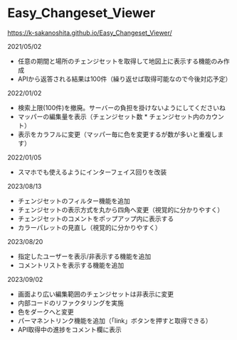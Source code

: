 # Easy_Changeset_Viewer
https://k-sakanoshita.github.io/Easy_Changeset_Viewer/

2021/05/02
* 任意の期間と場所のチェンジセットを取得して地図上に表示する機能のみ作成
* APIから返答される結果は100件（繰り返せば取得可能なので今後対応予定）

2022/01/02
* 検索上限(100件)を撤廃。サーバーの負担を掛けないようにしてくださいね
* マッパーの編集量を表示（チェンジセット数 * チェンジセット内のカウント）
* 表示をカラフルに変更（マッパー毎に色を変更するが数が多いと重複します）

2022/01/05
* スマホでも使えるようにインターフェイス回りを改装

2023/08/13
* チェンジセットのフィルター機能を追加
* チェンジセットの表示方式を丸から四角へ変更（視覚的に分かりやすく）
* チェンジセットのコメントをポップアップ内に表示する
* カラーパレットの見直し（視覚的に分かりやすく）

2023/08/20
* 指定したユーザーを表示/非表示する機能を追加
* コメントリストを表示する機能を追加

2023/09/02
* 画面より広い編集範囲のチェンジセットは非表示に変更
* 内部コードのリファクタリングを実施
* 色をダークへと変更
* パーマネントリンク機能を追加（「link」ボタンを押すと取得できる）
* API取得中の進捗をコメント欄に表示
